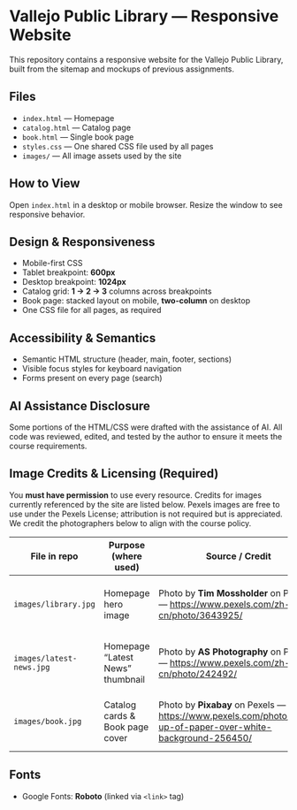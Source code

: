 # Vallejo Public Library — Responsive Website

This repository contains a responsive website for the Vallejo Public Library, built from the sitemap and mockups of previous assignments.

## Files
- `index.html` — Homepage  
- `catalog.html` — Catalog page  
- `book.html` — Single book page  
- `styles.css` — One shared CSS file used by all pages  
- `images/` — All image assets used by the site

## How to View
Open `index.html` in a desktop or mobile browser. Resize the window to see responsive behavior.

## Design & Responsiveness
- Mobile-first CSS  
- Tablet breakpoint: **600px**  
- Desktop breakpoint: **1024px**  
- Catalog grid: **1 → 2 → 3** columns across breakpoints  
- Book page: stacked layout on mobile, **two-column** on desktop  
- One CSS file for all pages, as required

## Accessibility & Semantics
- Semantic HTML structure (header, main, footer, sections)  
- Visible focus styles for keyboard navigation  
- Forms present on every page (search)

## AI Assistance Disclosure
Some portions of the HTML/CSS were drafted with the assistance of AI. All code was reviewed, edited, and tested by the author to ensure it meets the course requirements.

## Image Credits & Licensing (Required)
You **must have permission** to use every resource. Credits for images currently referenced by the site are listed below. Pexels images are free to use under the Pexels License; attribution is not required but is appreciated. We credit the photographers below to align with the course policy.

| File in repo | Purpose (where used) | Source / Credit | License / Notes |
| --- | --- | --- | --- |
| `images/library.jpg` | Homepage hero image | Photo by **Tim Mossholder** on Pexels — https://www.pexels.com/zh-cn/photo/3643925/ | Pexels License — free to use; attribution appreciated |
| `images/latest-news.jpg` | Homepage “Latest News” thumbnail | Photo by **AS Photography** on Pexels — https://www.pexels.com/zh-cn/photo/242492/ | Pexels License — free to use; attribution appreciated |
| `images/book.jpg` | Catalog cards & Book page cover | Photo by **Pixabay** on Pexels — https://www.pexels.com/photo/close-up-of-paper-over-white-background-256450/ | Pexels License — free to use; attribution appreciated |

## Fonts
- Google Fonts: **Roboto** (linked via `<link>` tag)
